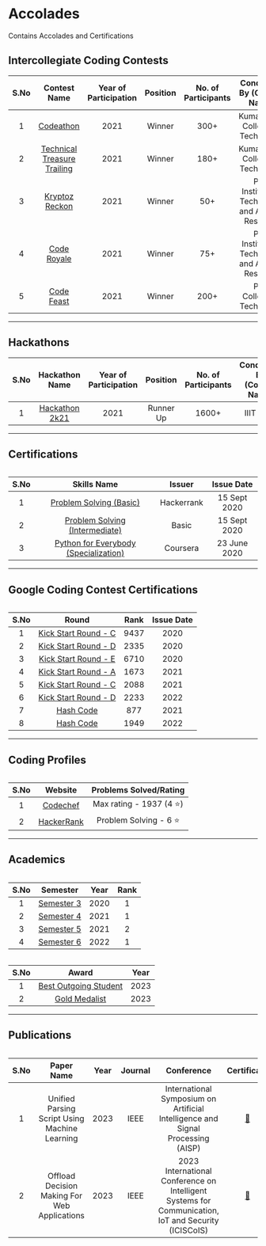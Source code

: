 # Accolades

Contains Accolades and Certifications

## Intercollegiate Coding Contests
<table>
  <thead>
    <th>S.No</th>
    <th>Contest Name</th>
    <th>Year of Participation</th>
    <th>Position</th>
    <th>No. of Participants</th>
    <th>Conducted By (College Name)</th>
  </thead>
  <tbody align="center">
    <tr>
      <td>1</td>
      <td><a href="https://github.com/beekayg15/Accolades/blob/main/KCT%20Yugam/Codeathon%202021.pdf">Codeathon</a></td>
      <td>2021</td>
      <td>Winner</td>
      <td>300+</td>
      <td>Kumaraguru College of Technology</td>
    </tr>
    <tr>
      <td>2</td>
      <td><a href="https://github.com/beekayg15/Accolades/blob/main/KCT%20Yugam/Technical%20Treasure%20Trailing%202021.pdf">Technical Treasure Trailing</a></td>
      <td>2021</td>
      <td>Winner</td>
      <td>180+</td>
      <td>Kumaraguru College of Technology</td>
    </tr>
    <tr>
      <td>3</td>
      <td><a href="https://github.com/beekayg15/Accolades/blob/main/PSG%20iTech%20Yuktaha/Kryptoz%20Reckon%202021.pdf">Kryptoz Reckon</a></td>
      <td>2021</td>
      <td>Winner</td>
      <td>50+</td>
      <td>PSG Institute of Technology and Applied Research</td>
    </tr>
    <tr>
      <td>4</td>
      <td><a href="https://github.com/beekayg15/Accolades/blob/main/PSG%20iTech%20Yuktaha/Code%20Royale%202021.pdf">Code Royale</a></td>
      <td>2021</td>
      <td>Winner</td>
      <td>75+</td>
      <td>PSG Institute of Technology and Applied Research</td>
    </tr>
    <tr>
      <td>5</td>
      <td><a href="https://github.com/beekayg15/Accolades/blob/main/PSG%20Tech%20Kriya/Codefeast%202021.jpg">Code Feast</a></td>
      <td>2021</td>
      <td>Winner</td>
      <td>200+</td>
      <td>PSG College of Technology</td>
    </tr>
  </tbody>
</table>

---

## Hackathons
<table>
  <thead>
    <th>S.No</th>
    <th>Hackathon Name</th>
    <th>Year of Participation</th>
    <th>Position</th>
    <th>No. of Participants</th>
    <th>Conducted By (College Name)</th>
  </thead>
  <tbody align="center">
     <tr>
      <td>1</td>
      <td><a href="https://github.com/beekayg15/Accolades/blob/main/HACK%202K21%20IIIT/Certificate_Barath_Kumar_G_Second_Place_Front_End_Development.pdf">Hackathon 2k21</a></td>
      <td>2021</td>
      <td>Runner Up</td>
      <td>1600+</td>
      <td>IIIT Pune</td>
    </tr>
  </tbody>
<table>
  
---
  
## Certifications
<table>
  <thead>
    <th>S.No</th>
    <th>Skills Name</th>
    <th>Issuer</th>
    <th>Issue Date</th>
  </thead>
  <tbody align="center">
    <tr>
      <td>1</td>
      <td><a href="https://www.hackerrank.com/certificates/e70088ada2c4">Problem Solving (Basic)</a></td>
      <td>Hackerrank</td>
      <td>15 Sept 2020</td>
    </tr>
     <tr>
      <td>2</td>
      <td><a href="https://www.hackerrank.com/certificates/d0ed1c2ed612">Problem Solving (Intermediate)</a></td>
      <td>Basic</td>
      <td>15 Sept 2020</td>
    </tr>
    <tr>
      <td>3</td>
      <td><a href="https://www.coursera.org/account/accomplishments/specialization/certificate/2V44K3JHT2YZ">Python for Everybody (Specialization)</a></td>
      <td>Coursera</td>
      <td>23 June 2020</td>
    </tr>
  </tbody>
<table>
  
---
  
## Google Coding Contest Certifications
  
<table>
  <thead>
    <th>S.No</th>
    <th>Round</th>
    <th>Rank</th>
    <th>Issue Date</th>
  </thead>
  <tbody align="center">
    <tr>
      <td>1</td>
      <td><a href="https://github.com/beekayg15/Accolades/blob/main/Google%20KS/Google%20KS%202020.pdf">Kick Start Round - C</a></td>
      <td>9437</td>
      <td>2020</td>
    </tr>
     <tr>
      <td>2</td>
      <td><a href="https://github.com/beekayg15/Accolades/blob/main/Google%20KS/Google%20KS%202020.pdf">Kick Start Round - D</a></td>
      <td>2335</td>
       <td>2020</td>
    </tr>
    <tr>
      <td>3</td>
      <td><a href="https://github.com/beekayg15/Accolades/blob/main/Google%20KS/Google%20KS%202020.pdf">Kick Start Round - E</a></td>
      <td>6710</td>
      <td>2020</td>
    </tr>
    <tr>
      <td>4</td>
      <td><a href="https://github.com/beekayg15/Accolades/blob/main/Google%20KS/Google%20KS%202021.pdf">Kick Start Round - A</a></td>
      <td>1673</td>
      <td>2021</td>
    </tr>
     <tr>
      <td>5</td>
      <td><a href="https://github.com/beekayg15/Accolades/blob/main/Google%20KS/Google%20KS%202021.pdf">Kick Start Round - C</a></td>
      <td>2088</td>
       <td>2021</td>
    </tr>
    <tr>
      <td>6</td>
      <td><a href="https://github.com/beekayg15/Accolades/blob/main/Google%20KS/Google%20KS%202022.pdf">Kick Start Round - D</a></td>
      <td>2233</td>
      <td>2022</td>
    </tr>
    <tr>
      <td>7</td>
      <td><a href="https://github.com/beekayg15/Accolades/blob/main/Google%20KS/Google%20HC%202021.pdf">Hash Code</a></td>
      <td>877</td>
      <td>2021</td>
    </tr>
    <tr>
      <td>8</td>
      <td><a href="https://github.com/beekayg15/Accolades/blob/main/Google%20KS/Google%20HC%202022.pdf">Hash Code</a></td>
      <td>1949</td>
      <td>2022</td>
    </tr>
  </tbody>
<table>
  
---
  
## Coding Profiles
<table>
  <thead>
    <th>S.No</th>
    <th>Website</th>
    <th>Problems Solved/Rating</th>
  </thead>
  <tbody align="center">
    <tr>
      <td>1</td>
      <td><a href="https://www.codechef.com/users/barathkumar15">Codechef</a></td>
      <td>Max rating - 1937 (4 ⭐) </td>
    </tr>
    <tr>
      <td>2</td>
      <td><a href="https://www.hackerrank.com/barathganeshkum1">HackerRank</a></td>
      <td>Problem Solving - 6 ⭐</td>
    </tr>
  </tbody>
<table>

---
  
## Academics
<table>
  <thead>
    <th>S.No</th>
    <th>Semester</th>
    <th>Year</th>
    <th>Rank</th>
  </thead>
  <tbody align="center">
    <tr>
      <td>1</td>
      <td><a href="https://github.com/beekayg15/Accolades/blob/main/CSEA/BARATH_KUMAR_3_1.jpg">Semester 3</a></td>
      <td>2020</td>
      <td>1</td>
    </tr>
    <tr>
      <td>2</td>
      <td><a href="https://github.com/beekayg15/Accolades/blob/main/CSEA/BARATH_KUMAR_4_1.jpg">Semester 4</a></td>
      <td>2021</td>
      <td>1</td>
    </tr>
    <tr>
      <td>3</td>
      <td><a href="https://github.com/beekayg15/Accolades/blob/main/CSEA/BARATH_KUMAR_3_1.jpg">Semester 5</a></td>
      <td>2021</td>
      <td>2</td>
    </tr>
    <tr>
      <td>4</td>
      <td><a href="https://github.com/beekayg15/Accolades/blob/main/CSEA/BARATH_KUMAR_4_1.jpg">Semester 6</a></td>
      <td>2022</td>
      <td>1</td>
    </tr>
  </tbody>
<table>
  
<table>
  <thead>
    <th>S.No</th>
    <th>Award</th>
    <th>Year</th>
  </thead>
  <tbody align="center">
    <tr>
      <td>1</td>
      <td><a href="https://github.com/beekayg15/Accolades/blob/main/PSG/BOGS.png">Best Outgoing Student</a></td>
      <td>2023</td>
    </tr>
    <tr>
      <td>2</td>
      <td><a href="https://github.com/beekayg15/Accolades/blob/main/PSG/Department%20Rank%20Holder.png">Gold Medalist</a></td>
      <td>2023</td>
    </tr>
<table>

---
  
## Publications
<table>
  <thead>
    <th>S.No</th>
    <th>Paper Name</th>
    <th>Year</th>
    <th>Journal</th>
    <th>Conference</th>
    <th>Certificate</th>
    <th>Paper Link</th>
  </thead>
  <tbody align="center">
    <tr>
      <td>1</td>
      <td>Unified Parsing Script Using Machine Learning</td>
      <td>2023</td>
      <td>IEEE</td>
      <td>International Symposium on Artificial Intelligence and Signal Processing (AISP)</td>
      <td><a href="https://github.com/beekayg15/Accolades/blob/main/Publications/Unified%20Parsing%20Script%20using%20Machine%20Learning.pdf">🔗</a></td>
      <td><a href="https://ieeexplore.ieee.org/document/10134967">🔗</a></td>
    </tr>
    <tr>
      <td>2</td>
      <td>Offload Decision Making For Web Applications</td>
      <td>2023</td>
      <td>IEEE</td>
      <td>2023 International Conference on Intelligent Systems for Communication, IoT and Security (ICISCoIS)</td>
      <td><a href="https://beekayg15/Accolades/blob/main/Publications/Unified%20Parsing%20Script%20using%20Machine%20Learning.pdf">🔗</a></td>
      <td><a href="https://ieeexplore.ieee.org/document/10100419">🔗</a></td>
    </tr>
  </tbody>
<table>

